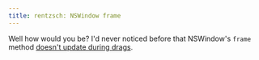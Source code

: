 ```yaml
---
title: rentzsch: NSWindow frame
---
```


Well how would you be? I'd never noticed before that NSWindow's `frame` method [doesn't update during drags](http://rentzsch.com/cocoa/nswindowFrameLies).
